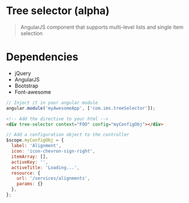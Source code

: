 Tree selector (alpha)
===

> AngularJS component that supports multi-level lists and single item selection

Dependencies
===
* jQuery
* AngularJS
* Bootstrap
* Font-awesome

```JavaScript
// Inject it in your angular module
angular.module('myAwesomeApp', ['com.ims.treeSelector']);
```

```html
<!-- Add the directive to your html -->
<div tree-selector context="FOO" config="myConfigObj"></div>
```

```JavaScript
// Add a configuration object to the controller
$scope.myConfigObj = {
  label: 'Alignment',
  icon: 'icon-chevron-sign-right',
  itemArray: [],
  activeKey: '',
  activeTitle: 'Loading...',
  resource: {
    url: '/services/alignments',
    params: {}
  },
};
```


